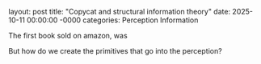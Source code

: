 layout: post
title: "Copycat and structural information theory"
date: 2025-10-11 00:00:00 -0000
categories: Perception Information



The first book sold on amazon, was 


But how do we create the primitives that go into the perception?
